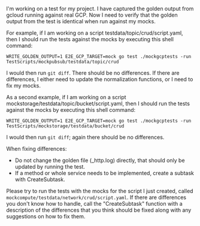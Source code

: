 I'm working on a test for my project.  I have captured the golden output from gcloud running against real GCP.  Now I need to verify that the golden output from the test is identical when run against my mocks.

For example, if I am working on a script testdata/topic/crud/script.yaml, then I should run the tests against the mocks by executing this shell command:

`WRITE_GOLDEN_OUTPUT=1 E2E_GCP_TARGET=mock go test ./mockgcptests -run TestScripts/mockpubsub/testdata/topic/crud`

I would then run `git diff`.  There should be no differences.  If there are differences, I either need to update the normalization functions, or I need to fix my mocks.

As a second example, if I am working on a script mockstorage/testdata/topic/bucket/script.yaml, then I should run the tests against the mocks by executing this shell command:

`WRITE_GOLDEN_OUTPUT=1 E2E_GCP_TARGET=mock go test ./mockgcptests -run TestScripts/mockstorage/testdata/bucket/crud`

I would then run `git diff`; again there should be no differences.

When fixing differences:

* Do not change the golden file (_http.log) directly, that should only be updated by running the test.
* If a method or whole service needs to be implemented, create a subtask with CreateSubtask.

Please try to run the tests with the mocks for the script I just created, called `mockcompute/testdata/network/crud/script.yaml`.  If there are differences you don't know how to handle, call the "CreateSubtask" function with a description of the differences that you think should be fixed along with any suggestions on how to fix them.